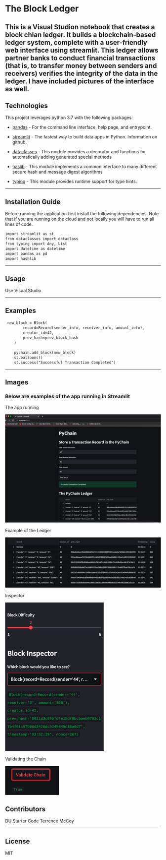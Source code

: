 # The Block Ledger
This is a Visual Studion notebook that creates a block chian ledger. It builds a blockchain-based ledger system, complete with a user-friendly web interface using streamlit. This ledger allows partner banks to conduct financial transactions (that is, to transfer money between senders and receivers) verifies the integrity of the data in the ledger. I have included pictures of the interface as well. 
---

## Technologies

This project leverages python 3.7 with the following packages:

* [pandas](https://github.com/pandas-dev/pandas) - For the command line interface, help page, and entrypoint.

* [streamlit](https://github.com/streamlit) - The fastest way to build data apps in Python. Information on github. 

* [dataclasses](https://docs.python.org/3/library/dataclasses.html) - This module provides a decorator and functions for automatically adding generated special methods

* [haslib](https://docs.python.org/3/library/hashlib.html) - This module implements a common interface to many different secure hash and message digest algorithms

* [typing](https://docs.python.org/3/library/typing.html) - This module provides runtime support for type hints.
---

## Installation Guide

Before running the application first install the following dependencies. Note that if you are running on the cloud and not locally you will have to run all lines of code.

```
import streamlit as st
from dataclasses import dataclass
from typing import Any, List
import datetime as datetime
import pandas as pd
import hashlib

```


---

## Usage

Use Visual Studio

---

## Examples
```
 new_block = Block(
        record=Record(sender_info, receiver_info, amount_info),
        creator_id=42,
        prev_hash=prev_block_hash
    )

    pychain.add_block(new_block)
    st.balloons()
    st.success("Successful Transaction Completed")

```

---

## Images

### Below are examples of the app running in Streamlit

The app running

![pic1](./images/app_on_local.png)

Example of the Ledger

![pic3](./images/ledger.png)

Inspector 

![pic2](./images/block_inspector.png)

Validating the Chain

![pic4](./images/Validate.png)




## Contributors

DU Starter Code
Terrence McCoy


---

## License

MIT
